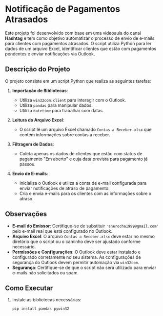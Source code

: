 # Notificação de Pagamentos Atrasados

Este projeto foi desenvolvido com base em uma videoaula do canal **Hashtag** e tem como objetivo automatizar o processo de envio de e-mails para clientes com pagamentos atrasados. O script utiliza Python para ler dados de um arquivo Excel, identificar clientes que estão com pagamentos pendentes e enviar notificações via Outlook.


## Descrição do Projeto

O projeto consiste em um script Python que realiza as seguintes tarefas:

1. **Importação de Bibliotecas**:
   - Utiliza `win32com.client` para interagir com o Outlook.
   - Utiliza `pandas` para manipular dados.
   - Utiliza `datetime` para trabalhar com datas.

2. **Leitura do Arquivo Excel**:
   - O script lê um arquivo Excel chamado `Contas a Receber.xlsx` que contém informações sobre contas a receber.

3. **Filtragem de Dados**:
   - Coleta apenas os dados de clientes que estão com status de pagamento "Em aberto" e cuja data prevista para pagamento já passou.

4. **Envio de E-mails**:
   - Inicializa o Outlook e utiliza a conta de e-mail configurada para enviar notificações de atraso de pagamento.
   - Cria e envia e-mails para os clientes com as informações sobre o atraso.

## Observações

- **E-mail do Emissor**: Certifique-se de substituir `'anerocha1999@gmail.com'` pelo e-mail real que está configurado no Outlook.
- **Arquivo Excel**: O arquivo `Contas a Receber.xlsx` deve estar no mesmo diretório que o script ou o caminho deve ser ajustado conforme necessário.
- **Permissões e Configurações**: O Outlook deve estar instalado e configurado corretamente no seu sistema. As configurações de segurança do Outlook devem permitir automação via `win32com`.
- **Segurança**: Certifique-se de que o script não será utilizado para enviar e-mails não solicitados ou spam.

## Como Executar

1. Instale as bibliotecas necessárias:
   ```bash
   pip install pandas pywin32
